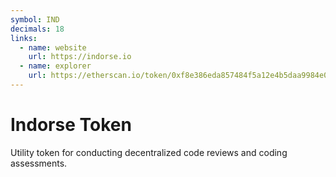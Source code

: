 ```yaml
---
symbol: IND
decimals: 18
links:
  - name: website
    url: https://indorse.io
  - name: explorer
    url: https://etherscan.io/token/0xf8e386eda857484f5a12e4b5daa9984e06e73705
---
```


# Indorse Token

Utility token for conducting decentralized code reviews and coding assessments.
